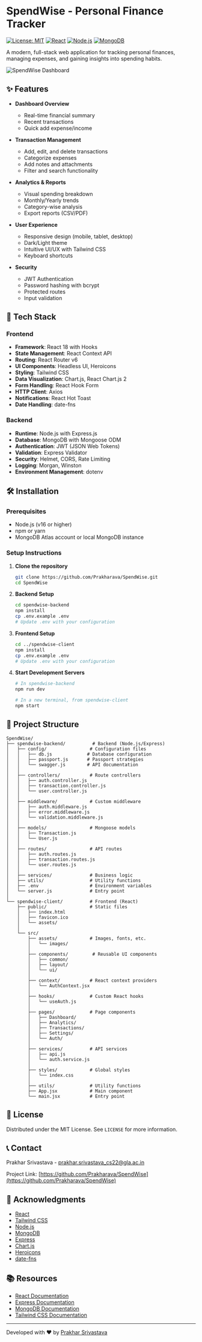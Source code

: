 # SpendWise - Personal Finance Tracker

[![License: MIT](https://img.shields.io/badge/License-MIT-yellow.svg)](https://opensource.org/licenses/MIT)
[![React](https://img.shields.io/badge/React-18.2.0-61DAFB?logo=react)](https://reactjs.org/)
[![Node.js](https://img.shields.io/badge/Node.js-16.x-339933?logo=node.js)](https://nodejs.org/)
[![MongoDB](https://img.shields.io/badge/MongoDB-4.4+-47A248?logo=mongodb)](https://www.mongodb.com/)

A modern, full-stack web application for tracking personal finances, managing expenses, and gaining insights into spending habits.

![SpendWise Dashboard](https://drive.google.com/file/d/1rlU8etG8evweqEvz2O-11Rji9azoMnNx/view?usp=drive_link)

## ✨ Features

- **Dashboard Overview**
  - Real-time financial summary
  - Recent transactions
  - Quick add expense/income

- **Transaction Management**
  - Add, edit, and delete transactions
  - Categorize expenses
  - Add notes and attachments
  - Filter and search functionality

- **Analytics & Reports**
  - Visual spending breakdown
  - Monthly/Yearly trends
  - Category-wise analysis
  - Export reports (CSV/PDF)

- **User Experience**
  - Responsive design (mobile, tablet, desktop)
  - Dark/Light theme
  - Intuitive UI/UX with Tailwind CSS
  - Keyboard shortcuts

- **Security**
  - JWT Authentication
  - Password hashing with bcrypt
  - Protected routes
  - Input validation

## 🚀 Tech Stack

### Frontend
- **Framework**: React 18 with Hooks
- **State Management**: React Context API
- **Routing**: React Router v6
- **UI Components**: Headless UI, Heroicons
- **Styling**: Tailwind CSS
- **Data Visualization**: Chart.js, React Chart.js 2
- **Form Handling**: React Hook Form
- **HTTP Client**: Axios
- **Notifications**: React Hot Toast
- **Date Handling**: date-fns

### Backend
- **Runtime**: Node.js with Express.js
- **Database**: MongoDB with Mongoose ODM
- **Authentication**: JWT (JSON Web Tokens)
- **Validation**: Express Validator
- **Security**: Helmet, CORS, Rate Limiting
- **Logging**: Morgan, Winston
- **Environment Management**: dotenv

## 🛠️ Installation

### Prerequisites
- Node.js (v16 or higher)
- npm or yarn
- MongoDB Atlas account or local MongoDB instance

### Setup Instructions

1. **Clone the repository**
   ```bash
   git clone https://github.com/Prakharava/SpendWise.git
   cd SpendWise
   ```

2. **Backend Setup**
   ```bash
   cd spendwise-backend
   npm install
   cp .env.example .env
   # Update .env with your configuration
   ```

3. **Frontend Setup**
   ```bash
   cd ../spendwise-client
   npm install
   cp .env.example .env
   # Update .env with your configuration
   ```

4. **Start Development Servers**
   ```bash
   # In spendwise-backend
   npm run dev

   # In a new terminal, from spendwise-client
   npm start
   ```


## 📁 Project Structure

```
SpendWise/
├── spendwise-backend/          # Backend (Node.js/Express)
│   ├── config/                # Configuration files
│   │   ├── db.js             # Database configuration
│   │   ├── passport.js       # Passport strategies
│   │   └── swagger.js        # API documentation
│   │
│   ├── controllers/           # Route controllers
│   │   ├── auth.controller.js
│   │   ├── transaction.controller.js
│   │   └── user.controller.js
│   │
│   ├── middleware/            # Custom middleware
│   │   ├── auth.middleware.js
│   │   ├── error.middleware.js
│   │   └── validation.middleware.js
│   │
│   ├── models/                # Mongoose models
│   │   ├── Transaction.js
│   │   └── User.js
│   │
│   ├── routes/                # API routes
│   │   ├── auth.routes.js
│   │   ├── transaction.routes.js
│   │   └── user.routes.js
│   │
│   ├── services/              # Business logic
│   ├── utils/                 # Utility functions
│   ├── .env                   # Environment variables
│   └── server.js              # Entry point
│
└── spendwise-client/          # Frontend (React)
    ├── public/                # Static files
    │   ├── index.html
    │   ├── favicon.ico
    │   └── assets/
    │
    └── src/
        ├── assets/            # Images, fonts, etc.
        │   └── images/
        │
        ├── components/         # Reusable UI components
        │   ├── common/
        │   ├── layout/
        │   └── ui/
        │
        ├── context/           # React context providers
        │   └── AuthContext.jsx
        │
        ├── hooks/             # Custom React hooks
        │   └── useAuth.js
        │
        ├── pages/             # Page components
        │   ├── Dashboard/
        │   ├── Analytics/
        │   ├── Transactions/
        │   ├── Settings/
        │   └── Auth/
        │
        ├── services/          # API services
        │   ├── api.js
        │   └── auth.service.js
        │
        ├── styles/            # Global styles
        │   └── index.css
        │
        ├── utils/             # Utility functions
        ├── App.jsx            # Main component
        └── main.jsx           # Entry point
```

## 📜 License

Distributed under the MIT License. See `LICENSE` for more information.

## 📞 Contact

Prakhar Srivastava - prakhar.srivastava_cs22@gla.ac.in

Project Link: [https://github.com/Prakharava/SpendWise](https://github.com/Prakharava/SpendWise)

## 🙏 Acknowledgments

- [React](https://reactjs.org/)
- [Tailwind CSS](https://tailwindcss.com/)
- [Node.js](https://nodejs.org/)
- [MongoDB](https://www.mongodb.com/)
- [Express](https://expressjs.com/)
- [Chart.js](https://www.chartjs.org/)
- [Heroicons](https://heroicons.com/)
- [date-fns](https://date-fns.org/)

## 📚 Resources

- [React Documentation](https://reactjs.org/docs/getting-started.html)
- [Express Documentation](https://expressjs.com/)
- [MongoDB Documentation](https://docs.mongodb.com/)
- [Tailwind CSS Documentation](https://tailwindcss.com/docs)

---

Developed with ❤️ by [Prakhar Srivastava](https://github.com/Prakharava)
